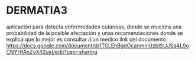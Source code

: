 # DERMATIA3
aplicación para detecta enfermedades cutaneas, donde se muestra una probabilidad de la posible afectación y unas recomendaciones donde se explica que lo mejor es consultar a un medico
link del documento:
https://docs.google.com/document/d/1TO_EhBgdOcanmniUzbISUJSq4L9oCNYHfAnZyX42ueI/edit?usp=sharing
